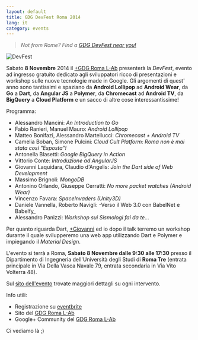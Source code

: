 ```yaml
---
layout: default
title: GDG DevFest Roma 2014 
lang: it
category: events
---
```


> _Not from Rome? Find a [GDG DevFest near you!](http://devfest.gdg.events)_

![DevFest](/assets/img/posts/devfest2014.png)

Sabato **8 Novembre** 2014 il [+GDG Roma L-Ab](https://plus.google.com/communities/115263653461939871399) presenterà la *DevFest*, evento ad ingresso gratuito dedicato  agli sviluppatori ricco di presentazioni e workshop sulle nuove tecnologie made in Google. Gli argomenti di quest' anno sono tantissimi e spaziano da **Android Lollipop** ad **Android Wear**, da **Go** a **Dart**, da **Angular JS** a **Polymer**, da **Chromecast** ad **Android TV**, da **BigQuery** a **Cloud Platform** e un sacco di altre cose interessantissime!


Programma:

- Alessandro Mancini: _An Introduction to Go_
- Fabio Ranieri, Manuel Mauro: _Android Lollipop_
- Matteo Bonifazi, Alessandro Martellucci: _Chromecast + Android TV_
- Camelia Boban, Simone Pulcini: _Cloud Cult Platform: Roma non è mai stata così "Esposta"!_
- Antonella Blasetti: _Google BigQuery in Action_
- Vittorio Conte: _Introduzione ad AngularJS_
- Giovanni Laquidara, Claudio d'Angelis: _Join the Dart side of Web Development_
- Massimo Brignoli: _MongoDB_
- Antonino Orlando, Giuseppe Cerratti: _No more packet watches (Android Wear)_
- Vincenzo Favara: _SpaceInvaders (Unity3D)_
- Daniele Vannella, Roberto Navigli: -Verso il Web 3.0 con BabelNet e Babelfy_
- Alessandro Panizzi: _Workshop sui Sismologi fai da te..._

<!--more-->

Per quanto riguarda Dart, [+Giovanni](https://plus.google.com/+giovannilaquidara) ed io dopo il talk terremo un workshop durante il quale svilupperemo una web app utilizzando Dart e Polymer e impiegando il _Material Design_.


L'evento si terrà a Roma, **Sabato 8 Novembre dalle 9:30 alle 17:30** presso il Dipartimento di Ingegneria dell'Università degli Studi di **Roma Tre** (entrata principale in Via Della Vasca Navale 79, entrata secondaria in Via Vito Volterra 48).

Sul [sito dell'evento](http://roma.gdg.io/devfest.html) trovate maggiori dettagli su ogni intervento.

Info utili:

- Registrazione su [eventbrite](http://www.eventbrite.it/e/biglietti-google-devfest-roma-2014-13743752935)
- Sito del [GDG Roma L-Ab](http://roma.gdg.io)
- Google+ Community del [GDG Roma L-Ab](https://plus.google.com/communities/115263653461939871399)


Ci vediamo là ;)

